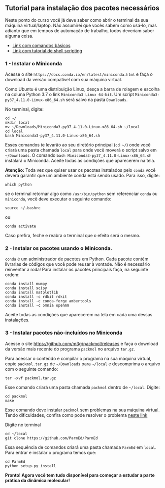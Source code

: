 ## Tutorial para instalação dos pacotes necessários

Neste ponto do curso você já deve saber como abrir o terminal da sua máquina
virtual/laptop. Não assumirei que vocês sabem como usá-lo, mas adianto que 
em tempos de automação de trabalho, todos deveriam saber alguma coisa. 

- [Link com comandos básicos](http://ringo.ams.stonybrook.edu/index.php/Unix)
- [Link com tutorial de shell scripting](http://ringo.ams.stonybrook.edu/index.php/BASH_scripting)

### 1 - Instalar o Miniconda

Acesse o site `https://docs.conda.io/en/latest/miniconda.html` e faça o download 
da versão compatível com sua máquina virtual. 

Como Ubuntu é uma distribuição Linux, desça a barra de rolagem e escolha na coluna
Python 3.7 o link `Miniconda3 Linux 64-bit`. Um script `Miniconda3-py37_4.11.0-Linux-x86_64.sh` 
será salvo na pasta `Downloads`.

No terminal, digite:

``` 
cd ~/
mkdir local
mv ~/Downloads/Miniconda3-py37_4.11.0-Linux-x86_64.sh ~/local
cd local
bash Miniconda3-py37_4.11.0-Linux-x86_64.sh
```

Esses comandos te levarão ao seu diretório principal (`cd ~/`) onde você criará
uma pasta chamada `local` para onde você moverá o script salvo em `~/Downloads`.
O comando `bash Miniconda3-py37_4.11.0-Linux-x86_64.sh` instalará o Miniconda. 
Aceite todas as condições que aparecerem na tela.

**Atenção:** Toda vez que quiser usar os pacotes instalados pelo `conda` você 
deverá garantir que um ambiente conda está sendo usado. Para isso, digite:

```
which python
```
se o terminal retornar algo como `/usr/bin/python` sem referenciar `conda` ou 
`miniconda`, você deve executar o seguinte comando:

```
source ~/.bashrc
```
ou
```
conda activate
```
Caso prefira, feche e reabra o terminal que o efeito será o mesmo.


### 2 - Instalar os pacotes usando o Miniconda.

`conda` é um administrador de pacotes em Python. Cada pacote contém livrarias de 
códigos que você pode reusar à vontade. Não é necessário reinventar a roda! Para
instalar os pacotes principais faça, na seguinte ordem:

```
conda install numpy
conda install scipy
conda install matplotlib
conda install -c rdkit rdkit
conda install -c conda-forge ambertools
conda install -c omnia openmm
```

Aceite todas as condições que aparecerem na tela em cada uma dessas instalações.

### 3 - Instalar pacotes não-incluídos no Miniconda

Acesse o site https://github.com/m3g/packmol/releases e faça o download da 
versão mais recente do programa `packmol` no arquivo `tar.gz`.

Para acessar o conteúdo e compilar o programa na sua máquina virtual, copie 
`packmol.tar.gz` de `~/Downloads` para `~/local` e descomprima o arquivo com o 
seguinte comando:

```
tar -xvf packmol.tar.gz
```

Esse comando criará uma pasta chamada `packmol` dentro de `~/local`. Digite:

```
cd packmol
make
```

Esse comando deve instalar `packmol` sem problemas na sua máquina virtual. 
Tendo dificuldades, confira como pode resolver o problema [neste link](http://leandro.iqm.unicamp.br/m3g/packmol/userguide.shtml#comp)

Digite no terminal

```
cd ~/local
git clone https://github.com/ParmEd/ParmEd
```
Essa sequência de comandos criará uma pasta chamada `ParmEd` em `local`. Para 
entrar e instalar o programa temos que:

```
cd ParmEd
python setup.py install
```

**Pronto! Agora você tem tudo disponível para começar a estudar a parte prática
da dinâmica molecular!**
